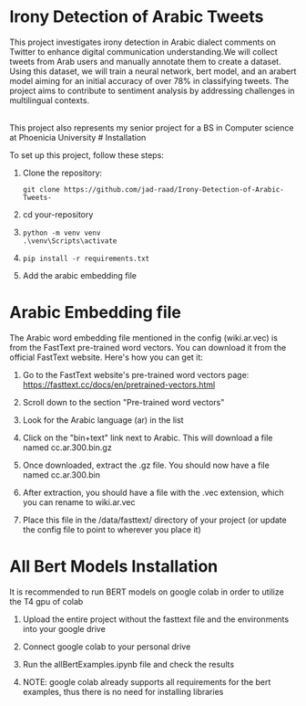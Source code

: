 # Irony Detection of Arabic Tweets

This project investigates irony detection in Arabic dialect comments on Twitter to enhance digital communication understanding.We will collect tweets from Arab users and manually annotate them to create a dataset. Using this dataset, we will train a neural network, bert model, and an arabert model aiming for an initial accuracy of over 78% in classifying tweets. The project aims to contribute to sentiment analysis by addressing challenges in multilingual contexts.

<br/>
This project also represents my senior project for a BS in Computer science at Phoenicia University
# Installation

To set up this project, follow these steps:

1. Clone the repository:

   `git clone https://github.com/jad-raad/Irony-Detection-of-Arabic-Tweets-`

2. cd your-repository

3. `python -m venv venv` <br/>
   `.\venv\Scripts\activate`

4. `pip install -r requirements.txt`

5. Add the arabic embedding file

# Arabic Embedding file

The Arabic word embedding file mentioned in the config (wiki.ar.vec) is from the FastText pre-trained word vectors. You can download it from the official FastText website. Here's how you can get it:

1. Go to the FastText website's pre-trained word vectors page:
   https://fasttext.cc/docs/en/pretrained-vectors.html

2. Scroll down to the section "Pre-trained word vectors"

3. Look for the Arabic language (ar) in the list

4. Click on the "bin+text" link next to Arabic. This will download a file named cc.ar.300.bin.gz

5. Once downloaded, extract the .gz file. You should now have a file named cc.ar.300.bin

6. After extraction, you should have a file with the .vec extension, which you can rename to wiki.ar.vec

7. Place this file in the /data/fasttext/ directory of your project (or update the config file to point to wherever you place it)

# All Bert Models Installation

It is recommended to run BERT models on google colab in order to utilize the T4 gpu of colab

1. Upload the entire project without the fasttext file and the environments into your google drive

2. Connect google colab to your personal drive

3. Run the allBertExamples.ipynb file and check the results

4. NOTE: google colab already supports all requirements for the bert examples, thus there is no need for installing libraries
